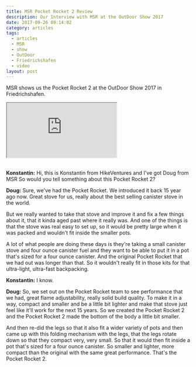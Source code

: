 ```yaml
---
title: MSR Pocket Rocket 2 Review
description: Our Interview with MSR at the OutDoor Show 2017
date: 2017-09-26 09:14:02
category: articles
tags:
  - articles
  - MSR
  - show
  - OutDoor
  - Friedrichshafen
  - video
layout: post
---
```


MSR shows us the Pocket Rocket 2 at the OutDoor Show 2017 in Friedrichshafen.

<div class="embed-responsive embed-responsive-16by9">
    <iframe class="embed-responsive-item" src="https://www.youtube-nocookie.com/embed/O0G775InS5Y"></iframe>
</div>
<br>
<!--more-->

**Konstantin:**	Hi, this is Konstantin from HikeVentures and I've got Doug from MSR So would you tell something about this Pocket Rocket 2?

**Doug:**	Sure, we've had the Pocket Rocket. We introduced it back 15 year ago now. Great stove for us, really about the best selling canister stove in the world.

But we really wanted to take that stove and improve it and fix a few things about it, that it kinda aged past where it really was. And one of the things is that the stove was real easy to set up, so it would be pretty large when it was packed and wouldn't fit inside the smaller pots.

A lot of what people are doing these days is they're taking a small canister stove and four ounce canister fuel and they want to be able to put it in a pot that's sized for a four ounce canister. And the original Pocket Rocket that we had out was longer than that. So it wouldn't really fit in those kits for that ultra-light, ultra-fast backpacking.

**Konstantin:**	I know.

**Doug:**	So, we set out on the Pocket Rocket team to see performance that we had, great flame adjustability, really solid build quality. To make it in a way, compact and smaller and be a little bit lighter and make that stove just feel like it'll work for the next 15 years. So we created the Pocket Rocket 2 and the Pocket Rocket 2 made the bottom of the body a little bit smaller.

And then re-did the legs so that it also fit a wider variety of pots and then came up with this folding mechanism with the legs, that the legs rotate down so that they compact very, very small. So that it would then fit inside a pot that's sized for a four ounce canister. So smaller and lighter, more compact than the original with the same great performance. That's the Pocket Rocket 2.
